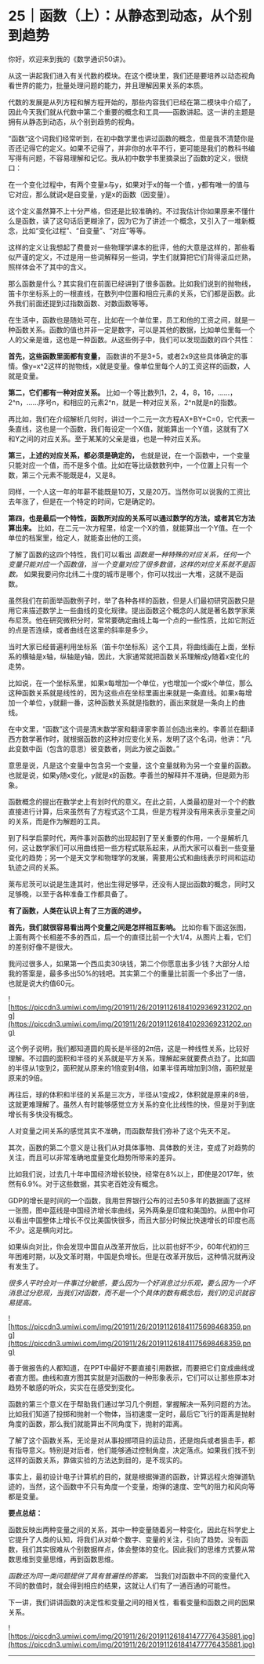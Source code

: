 # 25｜函数（上）：从静态到动态，从个别到趋势

你好，欢迎来到我的《数学通识50讲》。

从这一讲起我们进入有关代数的模块。在这个模块里，我们还是要培养以动态视角看世界的能力，批量处理问题的能力，并且理解因果关系的本质。

代数的发展是从列方程和解方程开始的，那些内容我们已经在第二模块中介绍了，因此今天我们就从代数中第二个重要的概念和工具——函数讲起。这一讲的主题是拥有从静态到动态，从个别到趋势的视角。

“函数”这个词我们经常听到，在初中数学里也讲过函数的概念，但是我不清楚你是否还记得它的定义。如果不记得了，并非你的水平不行，更可能是我们的教科书编写得有问题，不容易理解和记忆。我从初中数学书里摘录出了函数的定义，很绕口：

在一个变化过程中，有两个变量x与y，如果对于x的每一个值，y都有唯一的值与它对应，那么就说x是自变量，y是x的函数（因变量）。

这个定义虽然算不上十分严格，但还是比较准确的。不过我估计你如果原来不懂什么是函数，读了这句话后更糊涂了，因为它为了讲述一个概念，又引入了一堆新概念，比如“变化过程”、“自变量”、“对应”等等。

这样的定义让我想起了费曼对一些物理学课本的批评，他的大意是这样的，那些看似严谨的定义，不过是用一些词解释另一些词，学生们就算把它们背得滚瓜烂熟，照样体会不了其中的含义。

那么函数是什么？其实我们在前面已经讲到了很多函数。比如我们说到的抛物线，笛卡尔坐标系上的一根直线，在数列中位置和相应元素的关系，它们都是函数。此外我们前面还提到过指数函数、对数函数等等。

在生活中，函数也是随处可在，比如在一个单位里，员工和他的工资之间，就是一种函数关系。函数的值也并非一定是数字，可以是其他的数据，比如单位里每一个人的父亲是谁，这也是一种函数。从这些例子中，我们可以发现函数的四个共性：

 **首先，这些函数里面都有变量，** 函数讲的不是3+5，或者2x9这些具体确定的事情。像y=x^2这样的抛物线，x就是变量。像单位里每个人的工资这样的函数，人就是变量。

 **第二，它们都有一种对应关系。** 比如一个等比数列1，2，4，8，16，……，2^n，……序号n，和相应的元素2^n，就是一种对应关系，2^n就是n的指数。

再比如，我们在介绍解析几何时，讲过一个二元一次方程AX+BY+C=0，它代表一条直线，这也是一个函数，我们每设定一个X值，就能算出一个Y值，这就有了X和Y之间的对应关系。至于某某的父亲是谁，也是一种对应关系。

 **第三，上述的对应关系，都必须是确定的，** 也就是说，在一个函数中，一个变量只能对应一个值，而不是多个值。比如在等比级数数列中，一个位置上只有一个数，第三个元素不能既是4，又是8。

同样，一个人这一年的年薪不能既是10万，又是20万。当然你可以说我的工资比去年涨了，但是在一个特定的时间，它是确定的。

 **第四，也是最后一个特性，函数所对应的关系可以通过数学的方法，或者其它方法算出来。** 比如，在二元一次方程里，给定一个X的值，就能算出一个Y值。在一个单位的档案里，给定人，就能查出他的工资。

了解了函数的这四个特性，我们可以看出 *函数是一种特殊的对应关系，任何一个变量只能对应一个函数值，当一个变量对应了很多数值，这样的对应关系就不是函数。* 如果我要问你北纬二十度的城市是哪个，你可以找出一大堆，这就不是函数。

虽然我们在前面举函数例子时，举了各种各样的函数，但是人们最初研究函数只是用它来描述数学上一些曲线的变化规律。提出函数这个概念的人就是著名数学家莱布尼茨。他在研究微积分时，常常要确定曲线上每一个点的一些性质，比如它附近的点是否连续，或者曲线在这里的斜率是多少。

当时大家已经普遍利用坐标系（笛卡尔坐标系）这个工具，将曲线画在上面，坐标系的横轴是x轴，纵轴是y轴，因此，大家通常就把函数关系理解成y随着x变化的走势。

比如说，在一个坐标系里，如果x每增加一个单位，y也增加一个或k个单位，那么这种函数关系就是线性的，因为这些点在坐标里画出来就是一条直线。如果x每增加一个单位，y就翻一番，这种函数关系就是指数的，画出来就是一条向上的曲线。

在中文里，“函数”这个词是清末数学家和翻译家李善兰创造出来的。李善兰在翻译西方数学著作时，就根据函数的这种对应变化关系，发明了这个名词，他讲：“凡此变数中函（包含的意思）彼变数者，则此为彼之函数。”

意思是说，凡是这个变量中包含另一个变量，这个变量就称为另一个变量的函数。也就是说，如果y随x变化，y就是x的函数。李善兰的解释并不准确，但是颇为形象。

函数概念的提出在数学史上有划时代的意义。在此之前，人类最初是对一个个的数直接进行计算，后来虽然有了方程式这个工具，但是方程并没有用来表示变量之间的关系，而是作为解题的工具。

到了科学启蒙时代，两件事对函数的出现起到了至关重要的作用，一个是解析几何，这让数学家们可以用曲线把一些方程式联系起来，从而大家可以看到一些变量变化的趋势；另一个是天文学和物理学的发展，需要用公式和曲线表示时间和运动轨迹之间的关系。

莱布尼茨可以说是生逢其时，他出生得足够早，还没有人提出函数的概念，同时又足够晚，以至于各种准备工作都具备了。

 **有了函数，人类在认识上有了三方面的进步。**

 **首先，我们就很容易看出两个变量之间是怎样相互影响。** 比如你看下面这张图，上面有两个长相差不多的西瓜，后一个的直径比前一个大1/4，从图片上看，它们的差别好像不是很大。

我问过很多人，如果第一个西瓜卖30块钱，第二个你愿意出多少钱？大部分人给我的答案是，最多多出50%的钱吧。其实第二个的重量比前面一个多出了一倍，也就是说大约值60元。

![https://piccdn3.umiwi.com/img/201911/26/201911261841029369231202.png](https://piccdn3.umiwi.com/img/201911/26/201911261841029369231202.png)

这个例子说明，我们都知道圆的周长是半径的2π倍，这是一种线性关系，比较好理解。不过圆的面积和半径的关系就是平方关系，理解起来就要费点劲了。比如圆的半径从1变到2，面积就从原来的1倍变到4倍，如果半径再增加到3倍，面积就是原来的9倍。

再往后，球的体积和半径的关系是三次方，半径从1变成2，体积就是原来的8倍，这就更难理解了。虽然人有时能够感觉立方关系的变化比线性的快，但是对于到底增长有多快没有概念。

人对变量之间关系的感觉其实不准确，而函数帮我们弥补了这个先天不足。

其次，函数的第二个意义是让我们从对具体事物、具体数的关注，变成了对趋势的关注，而且可以非常准确地度量变化趋势所带来的差异。

比如我们说，过去几十年中国经济增长较快，经常在8%以上，即使是2017年，依然有6.9%。对于这些数据，其实老百姓没有概念。

GDP的增长是时间的一个函数，我用世界银行公布的过去50多年的数据画了这样一张图，图中蓝线是中国经济增长率曲线，另外两条是印度和美国的。从图中你可以看出中国整体上增长不仅比美国快很多，而且大部分时候比快速增长的印度也高不少。这是横向对比。

如果纵向对比，你会发现中国自从改革开放后，比以前也好不少，60年代初的三年困难时期，以及文革时期，中国是负增长。但是在改革开放后，这种情况就再没有发生了。

 *很多人平时会对一件事过分敏感，要么因为一个好消息过分乐观，要么因为一个坏消息过分悲观，当我们对函数，而不是一个个具体的数有概念后，我们的见识就容易提高。*

![https://piccdn3.umiwi.com/img/201911/26/201911261841175698468359.png](https://piccdn3.umiwi.com/img/201911/26/201911261841175698468359.png)

善于做报告的人都知道，在PPT中最好不要直接引用数据，而要把它们变成曲线或者直方图。曲线和直方图其实就是对函数的一种形象表示，它们可以让那些原本对趋势不敏感的听众，实实在在感受到变化。

函数的第三个意义在于帮助我们通过学习几个例题，掌握解决一系列问题的方法。比如我们知道了投掷和抛射一个物体，当初速度一定时，最后它飞行的距离是抛射角度的函数，那么我们就能算出不同角度下，抛射的距离。

了解了这个函数关系，无论是对从事投掷项目的运动员，还是炮兵或者狙击手，都有指导意义。特别是对后者，他们能够通过控制角度，决定落点。如果我们找不到这样的函数关系，靠做实验的方法达到目的，是不现实的。

事实上，最初设计电子计算机的目的，就是根据弹道的函数，计算远程火炮弹道轨迹的，当然，这个函数中不只有角度一个变量，炮弹的速度、空气的阻力和风向等都是变量。

 **要点总结：**

函数反映出两种变量之间的关系，其中一种变量随着另一种变化，因此在科学史上它提升了人类的认知，将我们从对单个数字、变量的关注，引向了趋势。没有函数，我们其实很难从个别数据样点，体会整体的变化。因此我们的思维方式要从常数思维到变量思维，再到函数思维。

 *函数还为同一类问题提供了具有普遍性的答案。* 当我们对函数中不同的变量代入不同的数值时，就会得到相应的结果，这就让人们有了一通百通的可能性。

下一讲，我们讲讲函数的决定性和变量之间的相关性，看看变量和函数之间的因果关系。

![https://piccdn3.umiwi.com/img/201911/26/201911261841477776435881.jpg](https://piccdn3.umiwi.com/img/201911/26/201911261841477776435881.jpg)

---
